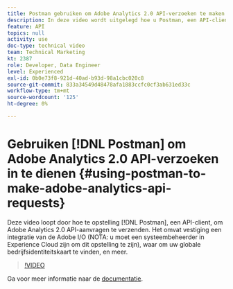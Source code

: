 ```yaml
---
title: Postman gebruiken om Adobe Analytics 2.0 API-verzoeken te maken
description: In deze video wordt uitgelegd hoe u Postman, een API-client, kunt instellen om Adobe Analytics 2.0 API-aanvragen te verzenden. Het omvat vestiging een integratie van de Adobe I/O (NOTA - u moet een systeembeheerder in Experience Cloud zijn om dit opstelling te zijn), waar om uw globale bedrijfsidentiteitskaart te vinden, en meer.
feature: API
topics: null
activity: use
doc-type: technical video
team: Technical Marketing
kt: 2387
role: Developer, Data Engineer
level: Experienced
exl-id: 0b0e73f8-921d-40ad-b93d-98a1cbc020c8
source-git-commit: 833a34549d48478afa1883ccfc0cf3ab631ed33c
workflow-type: tm+mt
source-wordcount: '125'
ht-degree: 0%

---
```


# Gebruiken [!DNL Postman] om Adobe Analytics 2.0 API-verzoeken in te dienen {#using-postman-to-make-adobe-analytics-api-requests}

Deze video loopt door hoe te opstelling [!DNL Postman], een API-client, om Adobe Analytics 2.0 API-aanvragen te verzenden. Het omvat vestiging een integratie van de Adobe I/O (NOTA: u moet een systeembeheerder in Experience Cloud zijn om dit opstelling te zijn), waar om uw globale bedrijfsidentiteitskaart te vinden, en meer.

>[!VIDEO](https://video.tv.adobe.com/v/25889/?quality=12&learn=on)

Ga voor meer informatie naar de [documentatie](https://developer.adobe.com/analytics-apis/docs/2.0/guides/use-cases/postman/).

